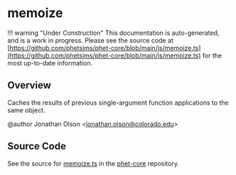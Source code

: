 # memoize

!!! warning "Under Construction"
    This documentation is auto-generated, and is a work in progress. Please see the source code at
    [https://github.com/phetsims/phet-core/blob/main/js/memoize.ts](https://github.com/phetsims/phet-core/blob/main/js/memoize.ts) for the most up-to-date information.

## Overview

Caches the results of previous single-argument function applications to the same object.

@author Jonathan Olson &lt;jonathan.olson@colorado.edu&gt;



## Source Code

See the source for [memoize.ts](https://github.com/phetsims/phet-core/blob/main/js/memoize.ts) in the [phet-core](https://github.com/phetsims/phet-core) repository.
